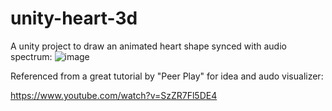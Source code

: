 # unity-heart-3d

A unity project to draw an animated heart shape synced with audio spectrum:
![image](https://user-images.githubusercontent.com/36814143/207502833-72df4777-4ff1-46fc-941a-50bbd9d81f96.png)

Referenced from a great tutorial by "Peer Play" for idea and audo visualizer:

https://www.youtube.com/watch?v=SzZR7Fl5DE4

